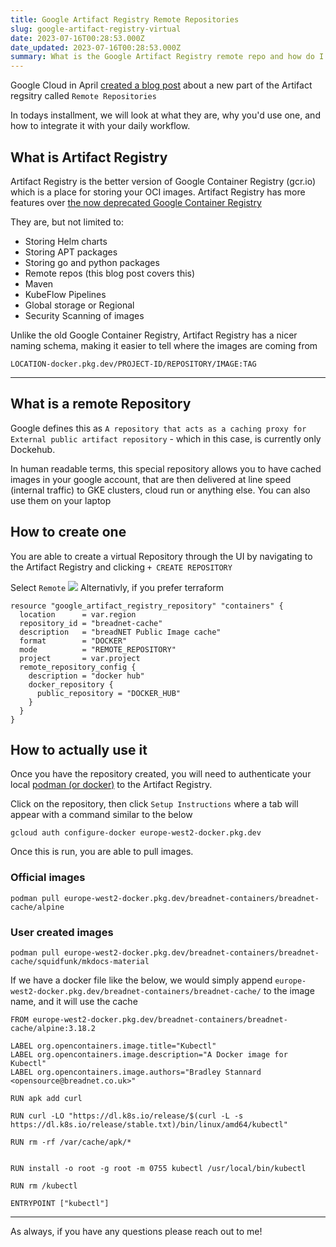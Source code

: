 ```yaml
---
title: Google Artifact Registry Remote Repositories
slug: google-artifact-registry-virtual
date: 2023-07-16T00:28:53.000Z
date_updated: 2023-07-16T00:28:53.000Z
summary: What is the Google Artifact Registry remote repo and how do I use it?
---
```


Google Cloud in April [created a blog post](https://cloud.google.com/blog/products/identity-security/take-control-your-supply-chain-artifact-registry) about a new part of the Artifact regsitry called `Remote Repositories`

In todays installment, we will look at what they are, why you'd use one, and how to integrate it with your daily workflow.

## What is Artifact Registry

Artifact Registry is the better version of Google Container Registry (gcr.io) which is a place for storing your OCI images. Artifact Registry has more features over [the now deprecated Google Container Registry](https://cloud.google.com/artifact-registry/docs/transition/transition-from-gcr)

They are, but not limited to:

- Storing Helm charts
- Storing APT packages
- Storing go and python packages
- Remote repos (this blog post covers this)
- Maven
- KubeFlow Pipelines
- Global storage or Regional
- Security Scanning of images

Unlike the old Google Container Registry, Artifact Registry has a nicer naming schema, making it easier to tell where the images are coming from

    LOCATION-docker.pkg.dev/PROJECT-ID/REPOSITORY/IMAGE:TAG

---

## What is a remote Repository

Google defines this as `A repository that acts as a caching proxy for External public artifact repository` - which in this case, is currently only Dockehub.

In human readable terms, this special repository allows you to have cached images in your google account, that are then delivered at line speed (internal traffic) to GKE clusters, cloud run or anything else. You can also use them on your laptop

## How to create one

You are able to create a virtual Repository through the UI by navigating to the Artifact Registry and clicking `+ CREATE REPOSITORY`

Select `Remote`
![](__GHOST_URL__/content/images/2023/07/image.png)
Alternativly, if you prefer terraform

    resource "google_artifact_registry_repository" "containers" {
      location      = var.region
      repository_id = "breadnet-cache"
      description   = "breadNET Public Image cache"
      format        = "DOCKER"
      mode          = "REMOTE_REPOSITORY"
      project       = var.project
      remote_repository_config {
        description = "docker hub"
        docker_repository {
          public_repository = "DOCKER_HUB"
        }
      }
    }
    

## How to actually use it

Once you have the repository created, you will need to authenticate your local [podman (or docker)](__GHOST_URL__/docker-its-over-moving-to-podman/) to the Artifact Registry.

Click on the repository, then click `Setup Instructions` where a tab will appear with a command similar to the below

    gcloud auth configure-docker europe-west2-docker.pkg.dev

Once this is run, you are able to pull images.

### Official images

    podman pull europe-west2-docker.pkg.dev/breadnet-containers/breadnet-cache/alpine

### User created images

    podman pull europe-west2-docker.pkg.dev/breadnet-containers/breadnet-cache/squidfunk/mkdocs-material

If we have a docker file like the below, we would simply append `europe-west2-docker.pkg.dev/breadnet-containers/breadnet-cache/` to the image name, and it will use the cache

    FROM europe-west2-docker.pkg.dev/breadnet-containers/breadnet-cache/alpine:3.18.2
    
    LABEL org.opencontainers.image.title="Kubectl"
    LABEL org.opencontainers.image.description="A Docker image for Kubectl"
    LABEL org.opencontainers.image.authors="Bradley Stannard <opensource@breadnet.co.uk>"
    
    RUN apk add curl
    
    RUN curl -LO "https://dl.k8s.io/release/$(curl -L -s https://dl.k8s.io/release/stable.txt)/bin/linux/amd64/kubectl"
    
    RUN rm -rf /var/cache/apk/*
    
    
    RUN install -o root -g root -m 0755 kubectl /usr/local/bin/kubectl
    
    RUN rm /kubectl
    
    ENTRYPOINT ["kubectl"]

---

As always, if you have any questions please reach out to me!
